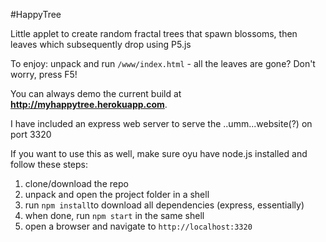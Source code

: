 #HappyTree

Little applet to create random fractal trees that spawn blossoms, then leaves which subsequently drop using P5.js 

To enjoy: unpack and run `/www/index.html` - all the leaves are gone? Don't worry, press F5!

You can always demo the current build at **http://myhappytree.herokuapp.com**.

I have included an express web server to serve the ..umm...website(?) on port 3320

If you want to use this as well, make sure oyu have node.js installed and follow these steps:

1) clone/download the repo
2) unpack and open the project folder in a shell
3) run `npm install`to download all dependencies (express, essentially)
4) when done, run `npm start` in the same shell
5) open a browser and navigate to `http://localhost:3320`